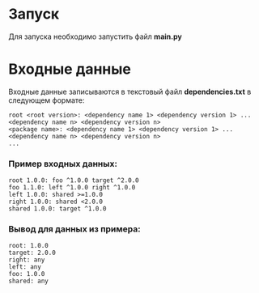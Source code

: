 # Запуск

Для запуска необходимо запустить файл **main.py**


# Входные данные

Входные данные записываются в текстовый файл **dependencies.txt** в следующем формате:

```
root <root version>: <dependency name 1> <dependency version 1> ... <dependency name n> <dependency version n>
<package name>: <dependency name 1> <dependency version 1> ... <dependency name n> <dependency version n>
...
```

### Пример входных данных:

```
root 1.0.0: foo ^1.0.0 target ^2.0.0
foo 1.1.0: left ^1.0.0 right ^1.0.0
left 1.0.0: shared >=1.0.0
right 1.0.0: shared <2.0.0
shared 1.0.0: target ^1.0.0
```

### Вывод для данных из примера:

```
root: 1.0.0
target: 2.0.0
right: any
left: any
foo: 1.0.0
shared: any
```
